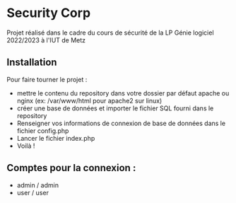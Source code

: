
# Security Corp

Projet réalisé dans le cadre du cours de sécurité de la LP Génie logiciel 2022/2023 à l'IUT de Metz

## Installation

Pour faire tourner le projet :
- mettre le contenu du repository dans votre dossier par défaut apache ou nginx (ex: /var/www/html pour apache2 sur linux)
- créer une base de données et importer le fichier SQL fourni dans le repository
- Renseigner vos informations de connexion de base de données dans le fichier config.php
- Lancer le fichier index.php
- Voilà !

## Comptes pour la connexion :
- admin / admin
- user / user
